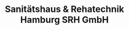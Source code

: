 ---
title: "Sanitätshaus & Rehatechnik Hamburg SRH GmbH"
url: /hamburg/sanitaetshaus-und-rehatechnik-hamburg-srh-gmbh/
shop: Sanitätshaus
---